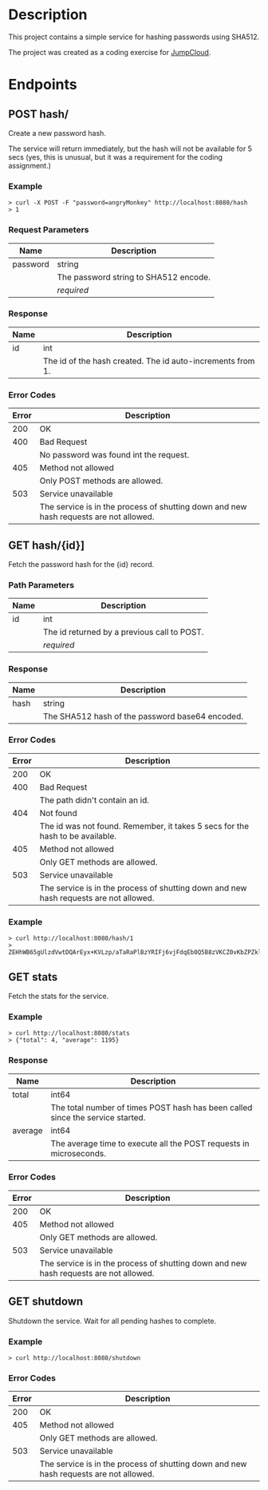 # Description
This project contains a simple service for hashing passwords using SHA512.

The project was created as a coding exercise for [JumpCloud](http://www.jumpcloud.com).

# Endpoints

## POST hash/

Create a new password hash.

The service will return immediately, but the hash will not be available for 5 secs (yes, this is unusual, but it was a requirement for the coding assignment.)

### Example
```
> curl -X POST -F "password=angryMonkey" http://localhost:8080/hash
> 1
```

### Request Parameters

| Name     | Description |
|----------|-------------|
| password | string<br>      |
|          | The password string to SHA512 encode.<br> |
|          | *required* |

### Response

| Name     | Description |
|----------|-------------|
| id       | int<br/>      |
|          | The id of the hash created.  The id auto-increments from 1. |

### Error Codes

| Error     | Description |
|----------|-------------|
| 200       | OK        |
| 400       | Bad Request<br/> |
|           | No password was found int the request. |
| 405       | Method not allowed<br/> |
|           | Only POST methods are allowed. |
| 503       | Service unavailable<br/> |
|           | The service is in the process of shutting down and new hash requests are not allowed. |

## GET hash/{id}]

Fetch the password hash for the {id} record.

### Path Parameters

| Name     | Description |
|----------|-------------|
| id       | int<br/>      |
|          | The id returned by a previous call to POST.<br/> |
|          | *required* |

### Response

| Name     | Description |
|----------|-------------|
| hash     | string<br/>      |
|          | The SHA512 hash of the password base64 encoded.<br/> |

### Error Codes

| Error     | Description |
|----------|-------------|
| 200       | OK        |
| 400       | Bad Request<br/> |
|           | The path didn't contain an id. |
| 404       | Not found<br/> |
|           | The id was not found.  Remember, it takes 5 secs for the hash to be available. |
| 405       | Method not allowed<br/> |
|           | Only GET methods are allowed. |
| 503       | Service unavailable<br/> |
|           | The service is in the process of shutting down and new hash requests are not allowed. |

### Example
```
> curl http://localhost:8080/hash/1
> ZEHhWB65gUlzdVwtDQArEyx+KVLzp/aTaRaPlBzYRIFj6vjFdqEb0Q5B8zVKCZ0vKbZPZklJz0Fd7su2A+gf7Q==
```

## GET stats

Fetch the stats for the service.

### Example
```
> curl http://localhost:8080/stats
> {"total": 4, "average": 1195}
```

### Response

| Name     | Description |
|----------|-------------|
| total    | int64<br/>      |
|          | The total number of times POST hash has been called since the service started. |
| average  | int64<br/>      |
|          | The average time to execute all the POST requests in microseconds. |

### Error Codes

| Error     | Description |
|----------|-------------|
| 200       | OK        |
| 405       | Method not allowed<br/> |
|           | Only GET methods are allowed. |
| 503       | Service unavailable<br/> |
|           | The service is in the process of shutting down and new hash requests are not allowed. |

## GET shutdown

Shutdown the service.  Wait for all pending hashes to complete.

### Example
```
> curl http://localhost:8080/shutdown
```
### Error Codes

| Error     | Description |
|----------|-------------|
| 200       | OK        |
| 405       | Method not allowed<br/> |
|           | Only GET methods are allowed. |
| 503       | Service unavailable<br/> |
|           | The service is in the process of shutting down and new hash requests are not allowed. |
